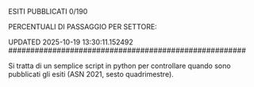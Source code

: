 ESITI PUBBLICATI 0/190 

PERCENTUALI DI PASSAGGIO PER SETTORE:

UPDATED 2025-10-19 13:30:11.152492
###################################################### 

Si tratta di un semplice script in python per controllare quando sono pubblicati gli esiti (ASN 2021, sesto quadrimestre).

